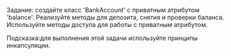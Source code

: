 Задание: создайте класс 'BankAccount' с приватным атрибутом 'balance'. Реализуйте методы для депозита, снятия и проверки баланса. Используйте методы доступа для работы с приватным атрибутом. 

Подсказка:для выполнения этой задачи используйте принципы инкапсуляции.